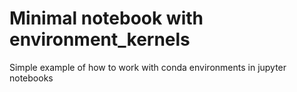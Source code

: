 # Minimal notebook with environment_kernels

Simple example of how to work with conda environments in jupyter notebooks

